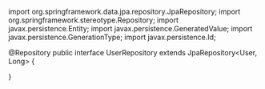 import org.springframework.data.jpa.repository.JpaRepository;
import org.springframework.stereotype.Repository;
import javax.persistence.Entity;
import javax.persistence.GeneratedValue;
import javax.persistence.GenerationType;
import javax.persistence.Id;

@Repository
public interface UserRepository extends JpaRepository<User, Long> {
    
}

